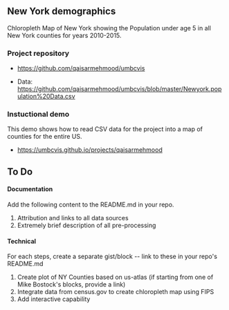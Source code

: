 ## New York demographics

Chloropleth Map of New York showing the Population under age  5 in all New York counties for years 2010-2015.

### Project repository

* https://github.com/qaisarmehmood/umbcvis

* Data: https://github.com/qaisarmehmood/umbcvis/blob/master/Newyork.population%20Data.csv

### Instuctional demo

This demo shows how to read CSV data for the project into a map of counties for the entire US.

*  https://umbcvis.github.io/projects/qaisarmehmood

## To Do

#### Documentation

Add the following content to the README.md in your repo.

1. Attribution and links to all data sources
2. Extremely brief description of all pre-processing

#### Technical

For each steps, create a separate gist/block -- link to these in your repo's README.md

1. Create plot of NY Counties based on us-atlas (if starting from one of Mike Bostock's blocks, provide a link)
2. Integrate data from census.gov to create chloropleth map using FIPS
3. Add interactive capability


